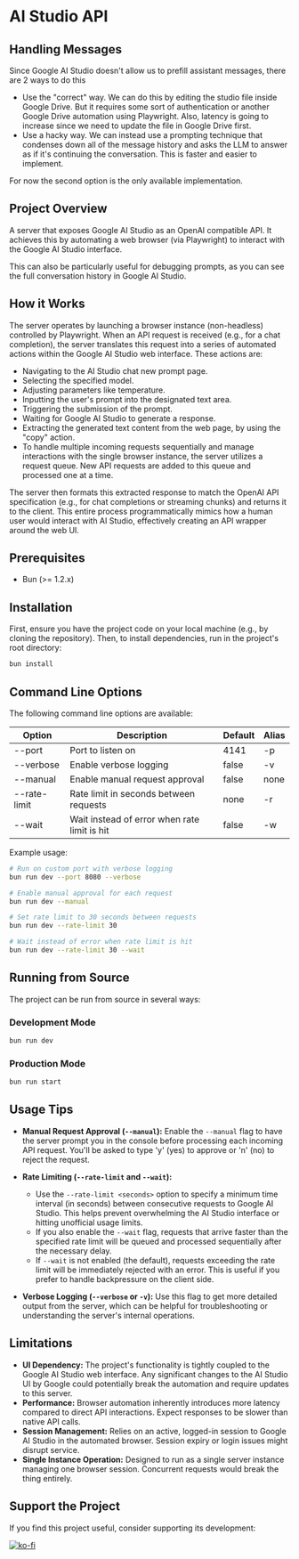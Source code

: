 # AI Studio API

## Handling Messages

Since Google AI Studio doesn't allow us to prefill assistant messages, there are 2 ways to do this

- Use the "correct" way. We can do this by editing the studio file inside Google Drive. But it requires some sort of authentication or another Google Drive automation using Playwright. Also, latency is going to increase since we need to update the file in Google Drive first.
- Use a hacky way. We can instead use a prompting technique that condenses down all of the message history and asks the LLM to answer as if it's continuing the conversation. This is faster and easier to implement.

For now the second option is the only available implementation.

## Project Overview

A server that exposes Google AI Studio as an OpenAI compatible API. It achieves this by automating a web browser (via Playwright) to interact with the Google AI Studio interface.

This can also be particularly useful for debugging prompts, as you can see the full conversation history in Google AI Studio.

## How it Works

The server operates by launching a browser instance (non-headless) controlled by Playwright. When an API request is received (e.g., for a chat completion), the server translates this request into a series of automated actions within the Google AI Studio web interface. These actions are:

- Navigating to the AI Studio chat new prompt page.
- Selecting the specified model.
- Adjusting parameters like temperature.
- Inputting the user's prompt into the designated text area.
- Triggering the submission of the prompt.
- Waiting for Google AI Studio to generate a response.
- Extracting the generated text content from the web page, by using the "copy" action.
- To handle multiple incoming requests sequentially and manage interactions with the single browser instance, the server utilizes a request queue. New API requests are added to this queue and processed one at a time.

The server then formats this extracted response to match the OpenAI API specification (e.g., for chat completions or streaming chunks) and returns it to the client. This entire process programmatically mimics how a human user would interact with AI Studio, effectively creating an API wrapper around the web UI.

## Prerequisites

- Bun (>= 1.2.x)

## Installation

First, ensure you have the project code on your local machine (e.g., by cloning the repository).
Then, to install dependencies, run in the project's root directory:

```sh
bun install
```

## Command Line Options

The following command line options are available:

| Option       | Description                                  | Default | Alias |
| ------------ | -------------------------------------------- | ------- | ----- |
| --port       | Port to listen on                            | 4141    | -p    |
| --verbose    | Enable verbose logging                       | false   | -v    |
| --manual     | Enable manual request approval               | false   | none  |
| --rate-limit | Rate limit in seconds between requests       | none    | -r    |
| --wait       | Wait instead of error when rate limit is hit | false   | -w    |

Example usage:

```sh
# Run on custom port with verbose logging
bun run dev --port 8080 --verbose

# Enable manual approval for each request
bun run dev --manual

# Set rate limit to 30 seconds between requests
bun run dev --rate-limit 30

# Wait instead of error when rate limit is hit
bun run dev --rate-limit 30 --wait
```

## Running from Source

The project can be run from source in several ways:

### Development Mode

```sh
bun run dev
```

### Production Mode

```sh
bun run start
```

## Usage Tips

- **Manual Request Approval (`--manual`):**
  Enable the `--manual` flag to have the server prompt you in the console before processing each incoming API request. You'll be asked to type 'y' (yes) to approve or 'n' (no) to reject the request.
- **Rate Limiting (`--rate-limit` and `--wait`):**

  - Use the `--rate-limit <seconds>` option to specify a minimum time interval (in seconds) between consecutive requests to Google AI Studio. This helps prevent overwhelming the AI Studio interface or hitting unofficial usage limits.
  - If you also enable the `--wait` flag, requests that arrive faster than the specified rate limit will be queued and processed sequentially after the necessary delay.
  - If `--wait` is not enabled (the default), requests exceeding the rate limit will be immediately rejected with an error. This is useful if you prefer to handle backpressure on the client side.

- **Verbose Logging (`--verbose` or `-v`):**
  Use this flag to get more detailed output from the server, which can be helpful for troubleshooting or understanding the server's internal operations.

## Limitations

- **UI Dependency:** The project's functionality is tightly coupled to the Google AI Studio web interface. Any significant changes to the AI Studio UI by Google could potentially break the automation and require updates to this server.
- **Performance:** Browser automation inherently introduces more latency compared to direct API interactions. Expect responses to be slower than native API calls.
- **Session Management:** Relies on an active, logged-in session to Google AI Studio in the automated browser. Session expiry or login issues might disrupt service.
- **Single Instance Operation:** Designed to run as a single server instance managing one browser session. Concurrent requests would break the thing entirely.

## Support the Project

If you find this project useful, consider supporting its development:

[![ko-fi](https://ko-fi.com/img/githubbutton_sm.svg)](https://ko-fi.com/E1E519XS7W)
